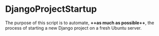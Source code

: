 # DjangoProjectStartup

The purpose of this script is to automate, **++as much as possible++**, the process of starting a new Django project on a fresh Ubuntu server.
